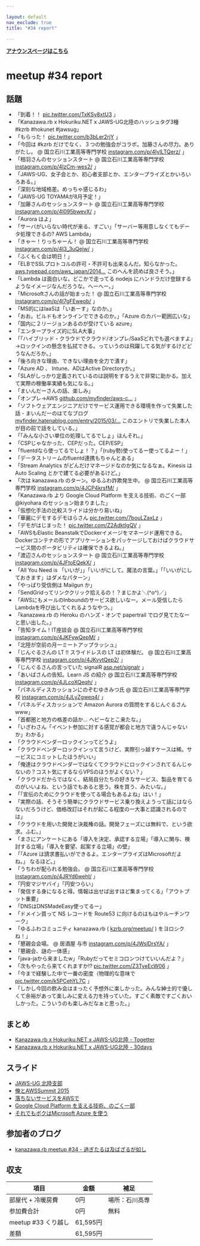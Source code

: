 ```yaml
---

layout: default
nav_exclude: true
title: "#34 report"

---
```


<p> <a href="../"><strong>アナウンスページはこちら</strong></a></p>

meetup #34 report
==================

話題
----

-   「到着！！ [pic.twitter.com/TxKSy8xtU3](https://twitter.com/cotton_desu/status/612103892633960448/photo/1) 」
-   「Kanazawa.rb x Hokuriku.NET x JAWS-UG北陸のハッシュタグ3種 #kzrb #hokunet #jawsug」
-   「もらった！ [pic.twitter.com/b3bLer2rjY](https://twitter.com/noboru_i/status/612109473767776256/photo/1) 」
-   「今回は #kzrb だけでなく、３つの勉強会がコラボ。加藤さんの尽力。ありがたし。 @ 国立石川工業高等専門学校 [instagram.com/p/4IyILTQerz/](https://instagram.com/p/4IyILTQerz/) 」
-   「相羽さんのセッションスタート @ 国立石川工業高等専門学校 [instagram.com/p/4IzCm-wes2/](https://instagram.com/p/4IzCm-wes2/) 」
-   「JAWS-UG、女子会とか、初心者支部とか、エンタープライズとかいろいろある。」
-   「深刻な地域格差。めっちゃ感じるわ」
-   「JAWS-UG TOYAMAが8月予定！」
-   「加藤さんのセッションスタート @ 国立石川工業高等専門学校 [instagram.com/p/4I095bwevX/](https://instagram.com/p/4I095bwevX/) 」
-   「Aurora はよ」
-   「サーバがいらない時代が来る、すごい」「サーバー等用意しなくてもデータ処理できるの? AWS Lambda」
-   「きゃー！りっちゃーん！ @ 国立石川工業高等専門学校 [instagram.com/p/4I3\_3uQejw/](https://instagram.com/p/4I3_3uQejw/) 」
-   「ふくもく会は明日！」
-   「ELBでSSLプロトコルの許可・不許可も出来るんだ。知らなかった。 [aws.typepad.com/aws\_japan/2014…](http://aws.typepad.com/aws_japan/2014/02/elastic-load-balancing-perfect-forward-secrecy-and-other-security-enhancements.html) このへんを読めば良さそう。」
-   「Lambda は面白いな。どこかで走ってる nodejs にハンドラだけ登録するようなイメージなんだろうな。へーへー。」
-   「Microsoftさんの話が始まった！ @ 国立石川工業高等専門学校 [instagram.com/p/4I7gFEweob/](https://instagram.com/p/4I7gFEweob/) 」
-   「MS的にはIaaSは「いあーす」なのか。」
-   「おお。ビルドもオンラインでできるのか。」「Azure のカバー範囲広いな」
-   「国内に２リージョンあるのが受けている azure」
-   「エンタープライズ的にSLA大事」
-   「「ハイブリッド・クラウドでクラウド/オンプレ/SaaSどれでも選べますよ」→ロックインの懸念を払拭できる。っていうのは飛躍してる気がするけどどうなんだろか。」
-   「後ろ向きな理由、できない理由を全力で潰す」
-   「Azure AD 、 Intune、ADはActive Directoryか。」
-   「SLAがしっかり定義されているのは説明をするうえで非常に助かる。加えて実際の稼働率実績も気になる。」
-   「まいんだーさんの話、楽しみ」
-   「オンプレ→AWS [github.com/myfinder/aws-c…](https://github.com/myfinder/aws-casual-3/blob/master/slide.md) 」
-   「ソフトウェアエンジニアだけでサービス運用できる環境を作って失業した話 - まいんだーのはてなブログ [myfinder.hatenablog.com/entry/2015/03/…](http://myfinder.hatenablog.com/entry/2015/03/27/141416) このエントリで失業した本人が目の前で話をしている。」
-   「「みんな小さい単位の処理してるでしょ」ほんそれ。」
-   「CSPじゃなかった、CEPだった。CEP/ESP」
-   「fluentdなら使ってるでしょ！？」「(ruby勢)使ってるー使ってるよー！」
-   「データストリームのfluentd連携もちゃんとある」
-   「Stream Analytics がどんだけマネージドなのか気になるなぁ。Kinesis は Auto Scaling とかで建てる必要があるけど。」
-   「次は kanazawa.rb のターン。ゆるふわ詐欺発生中。 @ 国立石川工業高等専門学校 [instagram.com/p/4JCP4krsfM/](https://instagram.com/p/4JCP4krsfM/) 」
-   「Kanazawa.rb より Google Cloud Platform を支える技術、のごく一部 @kiyohara のセッション始まりました」
-   「仮想化手法の比較スライドは分かり易いね」
-   「華麗にデモするデモはらさん [pic.twitter.com/7bouLZaxLz](https://twitter.com/wtnabe/status/612151025957343232/photo/1) 」
-   「デモがはじまった！ [pic.twitter.com/Z2AdktlgQV](https://twitter.com/tokkie07/status/612151576598163456/photo/1) 」
-   「AWSもElastic BeanstalkでDockerイメージをマネージド運用できる。Dockerコンテナの形でアプリケーションをパッケージしておけばクラウドサービス間のポータビリティは確保できるよね。」
-   「渡辺さんのセッションスタート @ 国立石川工業高等専門学校 [instagram.com/p/4JFtoEQekX/](https://instagram.com/p/4JFtoEQekX/) 」
-   「All You Need is 「いいが」」「いいがにして。魔法の言葉。」「「いいがにしておきます」はダメなパターン」
-   「やっぱり受信側は Mailgun か」
-   「SendGridってリンククリック拾えるの！？まじかよ＼(^o^)／」
-   「AWSにもメールのInboundのサービス欲しいなー。メール受信したらLambdaを呼び出してくれるようなやつ。」
-   「kanazawa.rb の Heroku のハンズ・オンで papertrail でログ見てたなーと思い出した。」
-   「告知タイム！IT座談会 @ 国立石川工業高等専門学校 [instagram.com/p/4JKFywQepM/](https://instagram.com/p/4JKFywQepM/) 」
-   「北陸が空前の月一ミートアップラッシュ」
-   「じんぐるさんの LT !! スライドレスの LT は初体験だ。 @ 国立石川工業高等専門学校 [instagram.com/p/4JKvytQep2/](https://instagram.com/p/4JKvytQep2/) 」
-   「じんぐるさんの言っていた signalR [asp.net/signalr](http://www.asp.net/signalr) 」
-   「あいばさんの告知。Learn JS の紹介 @ 国立石川工業高等専門学校 [instagram.com/p/4JLcoXQeqh/](https://instagram.com/p/4JLcoXQeqh/) 」
-   「パネルディスカッションにのぞむゆきみつ氏 @ 国立石川工業高等専門学校 [instagram.com/p/4JLyZgweq4/](https://instagram.com/p/4JLyZgweq4/) 」
-   「パネルディスカッションで Amazon Aurora の質問をするじんぐるさんwww」
-   「首都圏と地方の格差の話か… ヘビーなとこ来たな。」
-   「いざわさん「イベント参加に対する感覚が都会と地方で違うんじゃないか」わかる」
-   「クラウドベンダーロックインってどうよ」
-   「クラウドベンダーロックインって言うけど、実際引っ越すケースは稀。サービスにコミットしたほうがいい」
-   「俺達はクラウドベンダーではなくてクラウドにロックインされてるんじゃないの？コスト気にするならVPSのほうがよくない？」
-   「クラウドだからではなく、結局自分たちの好きなサービス、製品を育てるのがいいよね、という話でもあると思う。株を買う、みたいな。」
-   「「宣伝のためにクラウドを使ってる場合もあるよね」はい！」
-   「実際の話、そうそう簡単にクラウドサービス乗り換えようって話にはならないだろうけど、価格改訂はそれが起こる程度の一大事と認識されるのでは」
-   「クラウドを用いた開発と決裁権の話。開発フェーズには無料で、という欲求。ふむ。」
-   「まさにアンケートにある「導入を決定、承認する立場」「導入に関与、検討する立場」「導入を要望、起案する立場」の壁」
-   「「Azure は請求書払いができるよ。エンタープライズはMicrosoftだよね。」 なるほど。」
-   「うちわが配られる勉強会。 @ 国立石川工業高等専門学校 [instagram.com/p/4JRYd6wehI/](https://instagram.com/p/4JRYd6wehI/) 」
-   「円安マジヤバイ」「円安つらい」
-   「発信する身になると得。情報は出せば出すほど集まってくる」「アウトプット重要」
-   「DNSはDNSMadeEasy使ってるー」
-   「ドメイン買って NS レコードを Route53 に向けるのはもはやルーチンワーク」
-   「ゆるふわコミュニティ kanazawa.rb ( [kzrb.org/meetup/](http://kzrb.org/meetup/) ) をヨロシクね！」
-   「懇親会会場。 @ 居酒屋 与市 [instagram.com/p/4JWsIDrsYA/](https://instagram.com/p/4JWsIDrsYA/) 」
-   「懇親会、謎の一体感」
-   「java-jaから来ましたw」「Rubyだってセミコロンつけていいんだよ？」
-   「次もやったら来てくれますか!? [pic.twitter.com/Z3TyeEcW06](https://twitter.com/wtnabe/status/612233463903576064/photo/1) 」
-   「今まで経験した中で一番の密度（物理的な意味で [pic.twitter.com/k5PCehYL7C](https://twitter.com/Yukimitsu_Izawa/status/612234802146603008/photo/1) 」
-   「しかし今回の飲み会はまったく予想外に楽しかった。みんな紳士的で優しくて余裕があって楽しみに変える力を持っていた。すごく素敵ですごくおいしかった。こういうのも楽しみだなぁと思った。」

まとめ
------

-   [Kanazawa.rb x Hokuriku.NET x JAWS-UG北陸 - Togetter](http://togetter.com/li/837386)
-   [Kanazawa.rb x Hokuriku.NET x JAWS-UG北陸 - 30days](http://30d.jp/kzrb/24)

スライド
--------

-   [JAWS-UG 北陸支部](https://speakerdeck.com/aibax/introducing-jaws-ug-hokuriku)
-   [俺とAWSSummit 2015](http://www.slideshare.net/pharaohkj/aws-summit-2015)
-   [落ちないサービスをAWSで](http://www.slideshare.net/rch850/aws-49624265)
-   [Google Cloud Platform を支える技術、のごく一部](http://www.slideshare.net/tomokazu/kanazawa-rb-34)
-   [それでもボクはMicrosoft Azure を使う](http://www.slideshare.net/masakit/20150620-hokurikunet-presentaion)

参加者のブログ
--------------

-   [kanazawa.rb meetup #34 - 過ぎたるは及ばざるが如し](http://cotton-desu.hatenablog.com/entry/2015/06/22/205115)

収支
----

 | 項目                   | 金額       | 補足             |
 | ---------------------- | ---------- | ---------------- |
 | 部屋代 + 冷暖房費      | 0円        | 場所：石川高専   |
 | 参加費合計             | 0円        | 無料             |
 | meetup #33 くり越し    | 61,595円   |                  |
 | 差額                   | 61,595円   |                  |

